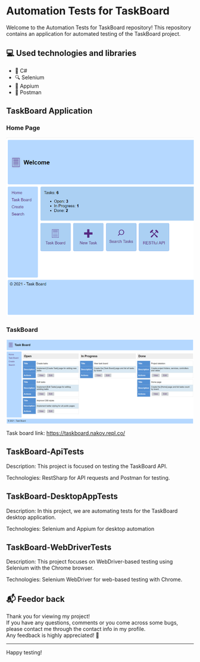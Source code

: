 # Automation Tests for TaskBoard

Welcome to the Automation Tests for TaskBoard repository! This repository contains an application for automated testing of the TaskBoard project. 

## 💻 Used technologies and libraries

- 💼 C#
- 🔍 Selenium
- 📱 Appium
- 📧 Postman

## TaskBoard Application

### Home Page
<img src="/TaskBoard Screenshots/Home.png" alt="Home Page">

### TaskBoard
<img src="/TaskBoard Screenshots/TaskBoard.png" alt="Task Board">

Task board link: https://taskboard.nakov.repl.co/

## TaskBoard-ApiTests

Description: This project is focused on testing the TaskBoard API.

Technologies: RestSharp for API requests and Postman for testing.

## TaskBoard-DesktopAppTests

Description: In this project, we are automating tests for the TaskBoard desktop application.

Technologies: Selenium and Appium for desktop automation

## TaskBoard-WebDriverTests

Description: This project focuses on WebDriver-based testing using Selenium with the Chrome browser.

Technologies: Selenium WebDriver for web-based testing with Chrome.


## 📬 Feedor back
Thank you for viewing my project!<br/>
If you have any questions, comments or you come across some bugs, please contact me through the contact info in my profile.<br/>
Any feedback is highly appreciated! 🙂


---

Happy testing!
